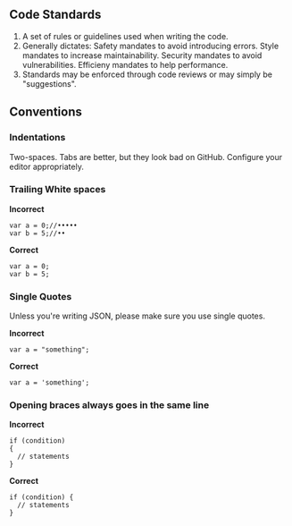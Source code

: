 ## Code Standards

1. A set of rules or guidelines used when writing the code.
2. Generally dictates:
   Safety mandates to avoid introducing errors.
   Style mandates to increase maintainability.
   Security mandates to avoid vulnerabilities.
   Efficieny mandates to help performance.
3. Standards may be enforced through code reviews or may simply be "suggestions".

## Conventions

### Indentations
Two-spaces. Tabs are better, but they look bad on GitHub. Configure your editor appropriately.

### Trailing White spaces

**Incorrect**
```
var a = 0;//•••••
var b = 5;//••
```

**Correct**
```
var a = 0;
var b = 5;
```

### Single Quotes
Unless you're writing JSON, please make sure you use single quotes.

**Incorrect**
```
var a = "something";
```

**Correct**
```
var a = 'something';
```

### Opening braces always goes in the same line

**Incorrect**
```
if (condition)
{
  // statements
}
```

**Correct**
```
if (condition) {
  // statements
}
```
